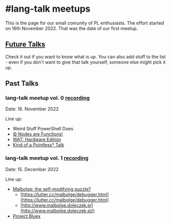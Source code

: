# #lang-talk meetups

This is the page for our small comunity of PL enthusiasts.
The effort started on 16th November 2022. That was the date of our first meetup.


## [Future Talks](./proposals.md)

Check it out if you want to know what is up.
You can also add stuff to the list - even if you don't want to give that talk yourself, someone else might pick it up.


## Past Talks

### lang-talk meetup vol. 0 [recording](https://youtu.be/D2EPM60-MPE)

Date: 16. November 2022

Line up:

- Weird Stuff PowerShell Does
- [Φ Nodes are Functions!](./resources/0/phi.pdf)
- [WAT: Hardware Edition](./resources/0/wat.pdf)
- [Kind of a Pointless* Talk](./resources/0/kind-of-pointless.pdf)


### lang-talk meetup vol. 1 [recording](https://youtu.be/eYROniHhM4g)

Date: 15. December 2022

Line up:

- [Malbolge: the self-modifying puzzle?](./resources/1/malbolge.pdf)
  - [https://lutter.cc/malbolge/debugger.html](https://lutter.cc/malbolge/debugger.html)
  - [http://www.malbolge.doleczek.pl](http://www.malbolge.doleczek.pl/)
- [Project Bluex](./resources/1/project-bluex.pdf)
